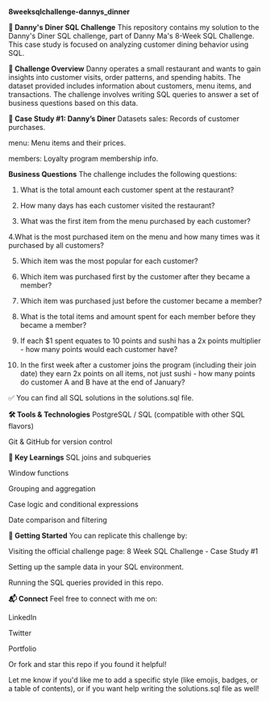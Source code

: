 **8weeksqlchallenge-dannys_dinner**

**🍜 Danny's Diner SQL Challenge**
This repository contains my solution to the Danny's Diner SQL challenge, part of Danny Ma's 8-Week SQL Challenge. This case study is focused on analyzing customer dining behavior using SQL.

**📝 Challenge Overview**
Danny operates a small restaurant and wants to gain insights into customer visits, order patterns, and spending habits. The dataset provided includes information about customers, menu items, and transactions. The challenge involves writing SQL queries to answer a set of business questions based on this data.

**📂 Case Study #1: Danny’s Diner**
Datasets
sales: Records of customer purchases.

menu: Menu items and their prices.

members: Loyalty program membership info.

**Business Questions**
The challenge includes the following questions:

  1. What is the total amount each customer spent at the restaurant?

  2. How many days has each customer visited the restaurant?

  3. What was the first item from the menu purchased by each customer?

  4.What is the most purchased item on the menu and how many times was it purchased by all customers?

  5. Which item was the most popular for each customer?

  6. Which item was purchased first by the customer after they became a member?

  7. Which item was purchased just before the customer became a member?

  8. What is the total items and amount spent for each member before they became a member?

  9. If each $1 spent equates to 10 points and sushi has a 2x points multiplier - how many points would each customer have?
  
  10. In the first week after a customer joins the program (including their join date) they earn 2x points on all items, not just sushi - how many points do customer A and B have at the end of January?


✅ You can find all SQL solutions in the solutions.sql file.

**🛠️ Tools & Technologies**
PostgreSQL / SQL (compatible with other SQL flavors)

Git & GitHub for version control

**📌 Key Learnings**
SQL joins and subqueries

Window functions

Grouping and aggregation

Case logic and conditional expressions

Date comparison and filtering

**🚀 Getting Started**
You can replicate this challenge by:

Visiting the official challenge page: 8 Week SQL Challenge - Case Study #1

Setting up the sample data in your SQL environment.

Running the SQL queries provided in this repo.

**📬 Connect**
Feel free to connect with me on:

LinkedIn <!-- Replace with your LinkedIn URL -->

Twitter

Portfolio

Or fork and star this repo if you found it helpful!

Let me know if you'd like me to add a specific style (like emojis, badges, or a table of contents), or if you want help writing the solutions.sql file as well!








